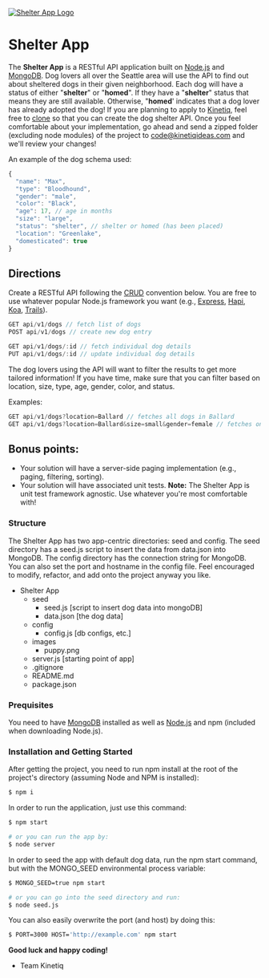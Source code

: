[![Shelter App Logo](https://s3-us-west-2.amazonaws.com/kinetiq/github/shelter-app/images/puppy.png)](https://github.com/kinetiqideas/shelter-app)

# Shelter App

The **Shelter App** is a RESTful API application built on [Node.js](https://nodejs.org/) and [MongoDB](https://www.mongodb.com/). Dog lovers all over the Seattle area will use the API to find out about sheltered dogs in their given neighborhood. Each dog will have a status of either "**shelter**" or "**homed**". If they have a "**shelter**" status that means they are still available. Otherwise, "**homed**' indicates that a dog lover has already adopted the dog! If you are planning to apply to [Kinetiq](http://kinetiqideas.com/), feel free to [clone](https://help.github.com/articles/cloning-a-repository/) so that you can create the dog shelter API. Once you feel comfortable about your implementation, go ahead and send a zipped folder (excluding node modules) of the project to [code@kinetiqideas.com](mailto:code@kinetiqideas.com) and we'll review your changes!

An example of the dog schema used:
```javascript
{
  "name": "Max", 
  "type": "Bloodhound",
  "gender": "male",
  "color": "Black",
  "age": 17, // age in months
  "size": "large",
  "status": "shelter", // shelter or homed (has been placed)
  "location": "Greenlake",
  "domesticated": true
}
```

## Directions
Create a RESTful API following the [CRUD](https://en.wikipedia.org/wiki/Create,_read,_update_and_delete) convention below. You are free to use whatever popular Node.js framework you want (e.g., [Express](https://expressjs.com/), [Hapi](http://hapijs.com/), [Koa](http://koajs.com/), [Trails](https://github.com/trailsjs/trails)).

```javascript
GET api/v1/dogs // fetch list of dogs
POST api/v1/dogs // create new dog entry

GET api/v1/dogs/:id // fetch individual dog details
PUT api/v1/dogs/:id // update individual dog details
```

The dog lovers using the API will want to filter the results to get more tailored information! If you have time, make sure that you can filter based on location, size, type, age, gender, color, and status.

Examples:
```javascript
GET api/v1/dogs?location=Ballard // fetches all dogs in Ballard
GET api/v1/dogs?location=Ballard&size=small&gender=female // fetches only small, female dogs in Ballard
```

## Bonus points:
- Your solution will have a server-side paging implementation (e.g., paging, filtering, sorting).
- Your solution will have associated unit tests. **Note:** The Shelter App is unit test framework agnostic. Use whatever you're most comfortable with!

### Structure
The Shelter App has two app-centric directories: seed and config. The seed directory has a seed.js script to insert the data from data.json into MongoDB. The config directory has the connection string for MongoDB. You can also set the port and hostname in the config file. Feel encouraged to modify, refactor, and add onto the project anyway you like.

 - Shelter App
    - seed
        - seed.js [script to insert dog data into mongoDB]
        - data.json [the dog data]
    - config
        - config.js [db configs, etc.]
    - images
        - puppy.png
    - server.js  [starting point of app]
    - .gitignore
    - README.md
    - package.json

### Prequisites

You need to have [MongoDB](https://docs.mongodb.com/manual/installation/) installed as well as [Node.js](https://nodejs.org/) and npm (included when downloading Node.js).

### Installation and Getting Started

After getting the project, you need to run npm install at the root of the project's directory (assuming Node and NPM is installed):

```sh
$ npm i 
```

In order to run the application, just use this command:

```sh
$ npm start 

# or you can run the app by:
$ node server
```

In order to seed the app with default dog data, run the npm start command, but with the MONGO_SEED environmental process variable:

```sh
$ MONGO_SEED=true npm start

# or you can go into the seed directory and run:
$ node seed.js
```


You can also easily overwrite the port (and host) by doing this:

```sh
$ PORT=3000 HOST='http://example.com' npm start
```

**Good luck and happy coding!**
- Team Kinetiq
